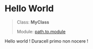 # Hello World
> Class: **MyClass**
>
> Module: [path.to.module](#)

Hello world ! Duracell primo non nocere !




